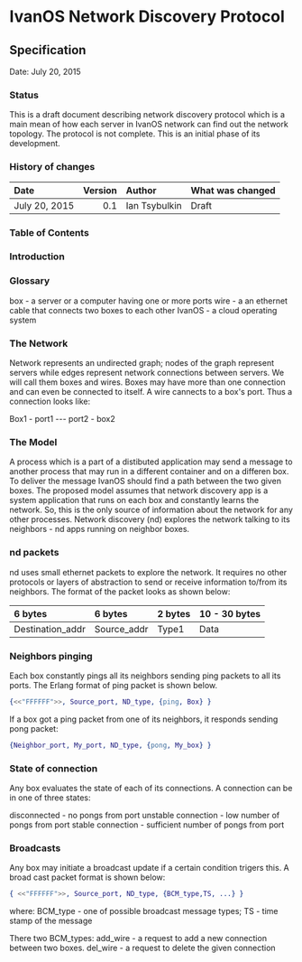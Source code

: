 # IvanOS Network Discovery Protocol
## Specification

Date: July 20, 2015

### Status
This is a draft document describing network discovery protocol which is a main 
mean of how each server in IvanOS network can find out the network topology.
The protocol is not complete. This is an initial phase of its development.


### History of changes

| Date 			| Version	| Author		| What was changed	|
|:--------------|----------:|:--------------|:------------------|		
| July 20, 2015	| 0.1 		| Ian Tsybulkin	| Draft 			|

### Table of Contents


### Introduction


### Glossary

box - a server or a computer having one or more ports
wire - a an ethernet cable that connects two boxes to each other
IvanOS - a cloud operating system 



### The Network

Network represents an undirected graph; nodes of the graph represent servers while edges 
represent network connections between servers. We will call them boxes and wires.
Boxes may have more than one connection and can even be connected to itself.
A wire cannects to a box's port. Thus a connection looks like:

Box1 - port1 --- port2 - box2



### The Model

A process which is a part of a distibuted application may send a message to another process
that may run in a different container  and on a differen box. To deliver the message IvanOS
should find a path between the two given boxes. The proposed model assumes that 
network discovery app is a system application that runs on each box and constantly learns the network.
So, this is the only source of information about the network for any other processes. 
Network discovery (nd) explores the network talking to its neighbors - nd apps running on
neighbor boxes.

### nd packets

nd uses small ethernet packets to explore the network. It requires no other protocols or layers
of abstraction to send or receive information to/from its neighbors. 
The format of the packet looks as shown below:

| 6 bytes			| 6 bytes			| 2 bytes	| 10 - 30 bytes	 |
|:------------------|:------------------|:----------|:---------------|
| Destination_addr	| Source_addr 		| Type1		| Data 			 |


### Neighbors pinging

Each box constantly pings all its neighbors sending ping packets to all its ports.
The Erlang format of ping packet is shown below.

```Erlang
{<<"FFFFFF">>, Source_port, ND_type, {ping, Box} }

```


If a box got a ping packet from one of its neighbors, it responds sending pong packet:

```Erlang
{Neighbor_port, My_port, ND_type, {pong, My_box} } 

```

### State of connection

Any box evaluates the state of each of its connections. A connection can be in one of three
states:

disconnected - no pongs from port
unstable connection - low number of pongs from port
stable connection - sufficient number of pongs from port


### Broadcasts

Any box may initiate a broadcast update if a certain condition trigers this.
A broad cast packet format is shown below:

```Erlang 
{ <<"FFFFFF">>, Source_port, ND_type, {BCM_type,TS, ...} }

```

where: 
BCM_type - one of possible broadcast message types;
TS - time stamp of the message

There two BCM_types:
add_wire - a request to add a new connection between two boxes. 
del_wire - a request to delete the given connection









